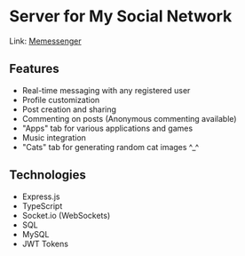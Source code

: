 # Server for My Social Network

Link: [Memessenger](https://memessenger.ru/)

## Features
+ Real-time messaging with any registered user
+ Profile customization
+ Post creation and sharing
+ Commenting on posts (Anonymous commenting available)
+ "Apps" tab for various applications and games
+ Music integration
+ "Cats" tab for generating random cat images ^_^

## Technologies
+ Express.js
+ TypeScript
+ Socket.io (WebSockets)
+ SQL
+ MySQL
+ JWT Tokens